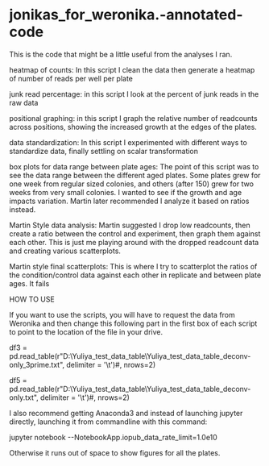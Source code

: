# jonikas_for_weronika.-annotated-code
This is the code that might be a little useful from the analyses I ran.

heatmap of counts: In this script I clean the data then generate a heatmap of number of reads per well per plate

junk read percentage: in this script I look at the percent of junk reads in the raw data

positional graphing: in this script I graph the relative number of readcounts across positions, showing the increased growth at the edges of the plates.

data standardization: In this script I experimented with different ways to standardize data, finally settling on scalar transformation

box plots for data range between plate ages: The point of this script was to see the data range between the different aged plates. 
                                             Some plates grew for one week from regular sized colonies, and others (after 150) grew for two weeks from very small colonies. 
                                             I wanted to see if the growth and age impacts variation. Martin later recommended I analyze it based on ratios instead.
                                             
Martin Style data analysis: Martin suggested I drop low readcounts, then create a ratio between the control and experiment, then graph them against each other. 
                           This is just me playing around with the dropped readcount data and creating various scatterplots.
                           
Martin style final scatterplots: This is where I try to scatterplot the ratios of the condition/control data against each other in replicate and between plate ages. It fails

HOW TO USE 

If you want to use the scripts, you will have to request the data from Weronika and then change this following part in the first box of each script to point to the location of the file in your drive.

df3 = pd.read_table(r"D:\Yuliya_test_data_table\Yuliya_test_data_table_deconv-only_3prime.txt", delimiter = '\t')#, nrows=2)

df5 = pd.read_table(r"D:\Yuliya_test_data_table\Yuliya_test_data_table_deconv-only.txt", delimiter = '\t')#, nrows=2)

I also recommend getting Anaconda3 and instead of launching jupyter directly, launching it from commandline with this command: 

jupyter notebook --NotebookApp.iopub_data_rate_limit=1.0e10

Otherwise it runs out of space to show figures for all the plates.
